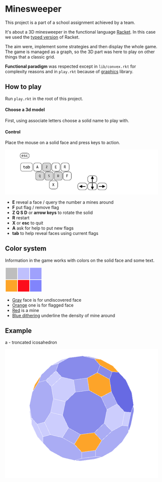 # Minesweeper

This project is a part of a school assignment achieved by a team.

It's about a 3D minesweeper in the functional language [Racket](http://racket-lang.org). In this case we used the [typed version](https://docs.racket-lang.org/ts-guide/) of Racket.

The aim were, implement some strategies and then display the whole game. The game is managed as a graph, so the 3D part was here to play on other things that a classic grid.

**Functional paradigm** was respected except in `lib/convex.rkt` for complexity reasons and in `play.rkt` because of [graphics](http://docs.racket-lang.org/graphics/index.html?q=graphics%2Fgraphics) library.


## How to play

Run `play.rkt` in the root of this project.

#### Choose a 3d model

First, using associate letters choose a solid name to play with.

#### Control

Place the mouse on a solid face and press keys to action.

![key_binding](img/key_binding.png)

- **E**  reveal a face / query the number a mines around
- **F**  put flag / remove flag
- **Z Q S D**  or  **arrow keys**  to rotate the solid
- **R**  restart
- **X**  or  **esc**  to quit
- **A**  ask for help to put new flags
- **tab**  to help reveal faces using current flags



## Color system

Information in the game works with colors on the solid face and some text.

![colors](img/colors.png)

- <u>Gray</u>  face is for undiscovered face
- <u>Orange</u>  one is for flagged face
- <u>Red</u>  is a mine
- <u>Blue dithering</u>  underline the density of mine around


## Example

a - troncated icosahedron

![game_ex](img/game_ex.png)
